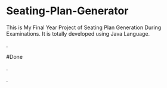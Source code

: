 # Seating-Plan-Generator

This is My Final Year Project of Seating Plan Generation During Examinations. It is totally developed using Java Language.









































































































































.





















































#Done










































































































.




































































































































































































































































































































































































































































































.







































